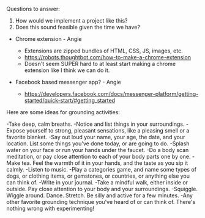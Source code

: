 Questions to answer:
1) How would we implement a project like this?
2) Does this sound feasible given the time we have?

* Chrome extension - Angie
    - Extensions are zipped bundles of HTML, CSS, JS, images, etc.
    - https://robots.thoughtbot.com/how-to-make-a-chrome-extension
    - Doesn't seem SUPER hard to at least start making a chrome extension like I think we can do it.

* Facebook based messenger app? - Angie
    * https://developers.facebook.com/docs/messenger-platform/getting-started/quick-start/#getting_started

Here are some ideas for grounding activities:

-Take deep, calm breaths.
-Notice and list things in your surroundings.
-Expose yourself to strong, pleasant sensations, like a pleasing smell or a favorite blanket.
-Say out loud your name, your age, the date, and your location. List some things you've done today, or are going to do.
-Splash water on your face or run your hands under the faucet.
-Do a body scan meditation, or pay close attention to each of your body parts one by one.
-Make tea. Feel the warmth of it in your hands, and the taste as you sip it calmly.
-Listen to music.
-Play a categories game, and name some types of dogs, or clothing items, or gemstones, or countries, or anything else you can think of.
-Write in your journal.
-Take a mindful walk, either inside or outside. Pay close attention to your body and your surroundings.
-Squiggle. Wiggle around. Dance. Stretch. Be silly and active for a few minutes.
-Any other favorite grounding technique you've heard of or can think of. There's nothing wrong with experimenting!